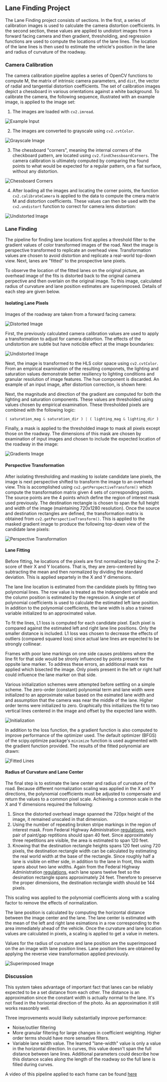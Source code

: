 ## Lane Finding Project

The Lane Finding project consists of sections.  In the first, a series of calibration images is used to calculate the camera distortion coefficients.  In the second section, these values are applied to undistort images from a forward facing camera and then gradient, thresholding, and regression functions are used to compute the locations of the lane lines.  The location of the lane lines is then used to estimate the vehicle's position in the lane and radius of curvature of the roadway.

### Camera Calibration

The camera calibration pipeline applies a series of OpenCV functions to compute M, the matrix of intrinsic camera parameters, and `dist`, the vector of radial and tangential distortion coefficients.  The set of calibration images depict a chessboard in various orientations against a white background.  To calibrate the camera, the following sequence, illustrated with an example image, is applied to the image set:

  1. The images are loaded with `cv2.imread`.

  ![Example Input](images/cal_input.jpg)   

  2.  The images are converted to grayscale using `cv2.cvtColor`.

  ![Grayscale Image](images/grayscale.jpg)

  3.  The chessboard "corners", meaning the internal corners of the checkboard pattern, are located using `cv2.findChessboardCorners`.  The camera calibration is ultimately computed by comparing the found points to what would be expected for a regular pattern, on a flat surface, without any distortion.

  ![Chessboard Corners](images/corners.jpg)

  4.  After loading all the images and locating the corner points, the function `cv2.calibrateCamera` is applied to the data to compute the cmera matrix M and distortion coefficients.  These values can then be used with the `cv2.undistort` function to correct for camera lens distortion:

  ![Undistorted Image](images/undistort.jpg)


### Lane Finding

The pipeline for finding lane locations first applies a threshold filter to the gradient values of color transformed images of the road.  Next the image is perspective transformed to replicate an overhead view.  Transformation values are chosen to avoid distortion and replicate a real-world top-down view.  Next, lanes are "fitted" to the prospective lane pixels.

To observe the location of the fitted lanes on the original picture, an overhead image of the fits is distorted back to the original camera perpective and then overlain on the original image.  To this image, calculated radius of curvature and lane position estimates are superimposed.  Details of each step are given below.

#### Isolating Lane Pixels

Images of the roadway are taken from a forward facing camera:

  ![Distorted Image](images/input_distorted.png)

First, the previously calculated camera calibration values are used to apply a transformation to adjust for camera distortion. The effects of the undistortion are subtle but have noticible effect at the image boundaries:

  ![Undistorted Image](images/input_undistorted.png)

Next, the image is transformed to the HLS color space using `cv2.cvtColor`.  From an empirical examination of the resulting componets, the lighting and saturation values demonstrate better resiliency to lighting conditions and granular resolution of image features.  The hue component is discarded.  An example of an input image, after distortion correction, is shown here:


Next, the magnitude and direction of the gradient are computed for both the lighting and saturation components.  These values are thresholded using values chosen by empirical examination.  These thresholded pixels are combined with the following logic:
  ```python
  ( saturation_mag & saturation_dir ) | ( lighting_mag & lighting_dir )
  ```
Finally, a mask is applied to the thresholded image to mask all pixels except those on the roadway.  The dimensions of this mask are chosen by examination of input images and chosen to include the expected location of the roadway in the image:

  ![Gradients Image](images/gradients.png)

#### Perspective Transformation

After isolating thresholding and masking to isolate candidate lane pixels, the image is next perspective shifted to transform the image to an overhead view.  This is accomplished using `cv2.getPerspectiveTransform()` which compute the transformation matrix given 4 sets of corresponding points.  The source points are the 4 points which define the region of interest mask used previously.  The destination rectangle is chosen to span the full height and width of the image (maintaining 720x1280 resolution).  Once the source and destination rectangles are defined, the transformation matrix is obtained from `cv2.getPerspectiveTransform()`.  This is applied to the masked gradient image to produce the following top-down view of the candidate lane pixels:

  ![Perspective Transformation](images/top-gradients.png)

#### Lane Fitting

Before fitting, he locations of the pixels are first normalized by taking the Z-score of their X and Y locations.  That is, they are zero-centered by subtracting the mean and then normalized by dividing the standard deviation.  This is applied separtely in the X and Y dimensions.

The lane line location is estimated from the candidate pixels by fitting two polynomial lines.  The row value is treated as the independent variable and the column position is estimated by the regression.  A single set of polynomial coefficients is used to calculate the estimated left lane position.  In addition to the polynomial coefficients, the lane width is also a trained variable initialized to an approximated value.

To fit the lines, L1 loss is computed for each candidate pixel.  Each pixel is compared against the estimated left and right lane line positions.  Only the smaller distance is included.  L1 loss was chosen to decrease the effects of outliers (compared squared loss) since actual lane lines are expected to be strongly collinear.

Frames with poor lane markings on one side causes problems where the line fit for that side would be stronly influenced by points present for the oppsite lane marker.  To address these errors, an additional mask was applied which bisected the image.  Only pixels present in the left or right half could influence the lane marker on that side.

Various initialization schemes were attempted before settling on a simple scheme.  The zero-order (constant) polynomial term and lane width were initialized to an approximate value based on the esimated lane width and and assumption that the camera was near the middle of the lane.  Higher order terms were initialized to zero.  Graphically this initiailizes the fit to two vertical lines centered in the image and offset by the expected lane width.

  ![Initialization](images/initialized.png)

In addition to the loss function, the a gradient function is also computed to improve performance of the optimizer used.  The default optimizer (BFGS) of the scipy.optimize package's `minimize` function is used augmented with the gradient function provided.  The results of the fitted polynomial are drawn:

  ![Fitted Lines](images/fitted.png)

#### Radius of Curvature and Lane Center

The final step is to estimate the lane center and radius of curvature of the road. Because different normalization scaling was applied in the X and Y directions, the polynomial coefficients must be adjusted to compensate and return the values to a common pixel scale.  Achieving a common scale in the X and Y dimensions required the following:

  1. Since the distorted overhead image spanned the 720px height of the image, it remained unscaled in that dimension.
  2. Using the number of repeating broken stripe markings in the region of interest mask.  From Federal Highway Administration [regulations](https://mutcd.fhwa.dot.gov/htm/2009r1r2/part3/part3a.htm), each pair of paint/gap reptitions should span 40 feet.  Since approximately three repetitions are visible, the area is estimated to span 120 feet.
  3.  Knowing that the destination rectangle heights spans 120 feet using 720 pixels, the destination rectangle width can be calculated by estimating the real world width at the base of the rectangle.  Since roughly half a lane is visible on either side, in addition to the lane in front, this width spans about two lane widths.  Again from the Federal Highway Administration [regulations](https://safety.fhwa.dot.gov/geometric/pubs/mitigationstrategies/chapter3/3_lanewidth.cfm), each lane spans twelve feet so the desination rectangle spans approximately 24 feet.  Therefore to preserve the proper dimensions, the destination rectangle width should be 144 pixels.

This scaling was applied to the polynomial coefficients along with a scaling factor to remove the effects of normalization.

The lane position is calculated by computing the horizontal distance between the image center and the lane.  The lane center is estimated with the mean of the left and right lane esimations in a row corresponding to the area immediately ahead of the vehicle.  Once the curvature and lane location values are calculated in pixels, a scaling is applied to get a value in meters.

Values for the radius of curvature and lane position are the superimposed on the an image with lane position lines.  Lane position lines are obtained by applying the reverse view transformation applied previously.

  ![Superimposed Image](images/final.png)

### Discussion

This system takes advantage of important fact that lanes can be reliably expected to be a set distance from each other.  The distance is an approximation since the constant width is actually normal to the lane.  It's not fixed in the horixontal direction of the photo.  As an approximation it still works reasonbly well.

Three improvements would likely substantially improve performance:
* Noise/outlier filtering
* More granular filtering for large changes in coefficient weighting.  Higher order terms should have more sensative filters.
* Variable lane width value.  The learned "lane-width" value is only a value in the horizontal direction.  In curves, this value doesn't span the full distance between lane lines.  Additional parameters could describe how this distance scales along the length of the roadway so the full lane is filled during curves.

A video of this pipeline applied to each frame can be found [here](https://youtu.be/KIoSbSdGVPs)
